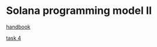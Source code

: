 # Solana programming model II

[handbook](handbook/solana-handbook.pdf)

[task 4](https://github.com/School-of-Solana/task4-aquental)
